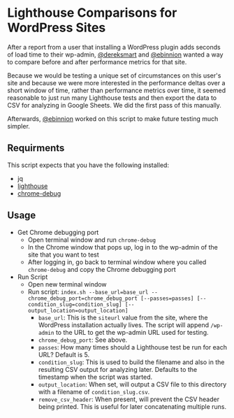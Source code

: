 # Lighthouse Comparisons for WordPress Sites

After a report from a user that installing a WordPress plugin adds seconds of load time to their wp-admin, [@dereksmart](https://github.com/dereksmart) and [@ebinnion](https://github.com/ebinnion) wanted a way to compare before and after performance metrics for that site.

Because we would be testing a unique set of circumstances on this user's site and because we were more interested in the performance deltas over a short window of time, rather than performance metrics over time, it seemed reasonable to just run many Lighthouse tests and then export the data to CSV for analyzing in Google Sheets. We did the first pass of this manually.

Afterwards, [@ebinnion](https://github.com/ebinnion) worked on this script to make future testing much simpler.

## Requirments

This script expects that you have the following installed:

- jq
- [lighthouse](https://github.com/GoogleChrome/lighthouse#using-the-node-cli)
- [chrome-debug](https://github.com/GoogleChrome/lighthouse/blob/master/docs/authenticated-pages.md#option-4-open-a-debug-instance-of-chrome-and-manually-log-in)

## Usage

- Get Chrome debugging port
  - Open terminal window and run `chrome-debug`
  - In the Chrome window that pops up, log in to the wp-admin of the site that you want to test
  - After logging in, go back to terminal window where you called `chrome-debug` and copy the Chrome debugging port
- Run Script
  - Open new terminal window
  - Run script: `index.sh --base_url=base_url --chrome_debug_port=chrome_debug_port [--passes=passes] [--condition_slug=condition_slug] [--output_location=output_location]`
    - `base_url`: This is the `siteurl` value from the site, where the WordPress installation actually lives. The script will append `/wp-admin` to the URL to get the wp-admin URL used for testing.
    - `chrome_debug_port`: See above.
    - `passes`: How many times should a Lighthouse test be run for each URL? Default is 5.
    - `condition_slug`: This is used to build the filename and also in the resulting CSV output for analyzing later. Defaults to the timestamp when the script was started.
    - `output_location`: When set, will output a CSV file to this directory with a filename of `condition_slug.csv`.
    - `remove_csv_header`: When present, will prevent the CSV header being printed. This is useful for later concatenating multiple runs.

